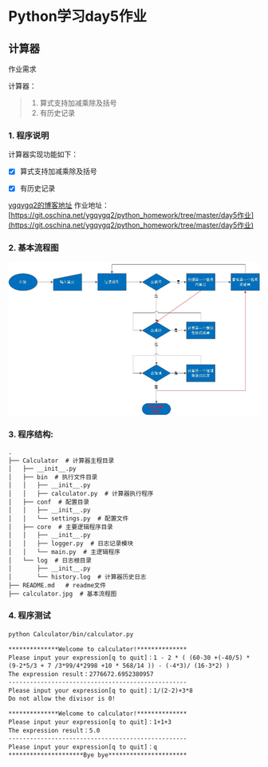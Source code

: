 # Python学习day5作业

## 计算器
作业需求

计算器：
>1. 算式支持加减乘除及括号
>2. 有历史记录

### 1. 程序说明

计算器实现功能如下：

- [x] 算式支持加减乘除及括号
- [x] 有历史记录


[ygqygq2的博客地址](http://blog.csdn.net/ygqygq2)
作业地址：
[https://git.oschina.net/ygqygq2/python_homework/tree/master/day5作业](https://git.oschina.net/ygqygq2/python_homework/tree/master/day5作业)

### 2. 基本流程图

![calculator](./calculator.jpg)

### 3. 程序结构:


```
.
├── Calculator  # 计算器主程目录
│   ├── __init__.py
│   ├── bin  # 执行文件目录
│   │   ├── __init__.py
│   │   ├── calculator.py  # 计算器执行程序
│   ├── conf  # 配置目录
│   │   ├── __init__.py
│   │   └── settings.py  # 配置文件
│   ├── core  # 主要逻辑程序目录
│   │   ├── __init__.py
│   │   ├── logger.py  # 日志记录模块
│   │   └── main.py  # 主逻辑程序
│   └── log  # 日志根目录
│       ├── __init__.py
│       └── history.log  # 计算器历史日志
├── README.md   # readme文件
├── calculator.jpg  # 基本流程图
```

### 4. 程序测试

`python Calculator/bin/calculator.py`
```
**************Welcome to calculator!**************
Please input your expression[q to quit]：1 - 2 * ( (60-30 +(-40/5) * (9-2*5/3 + 7 /3*99/4*2998 +10 * 568/14 )) - (-4*3)/ (16-3*2) )
The expression result：2776672.6952380957
--------------------------------------------------
Please input your expression[q to quit]：1/(2-2)+3*8
Do not allow the divisor is 0!
```

```
**************Welcome to calculator!**************
Please input your expression[q to quit]：1+1+3
The expression result：5.0
--------------------------------------------------
Please input your expression[q to quit]：q
*********************Bye bye**********************
```